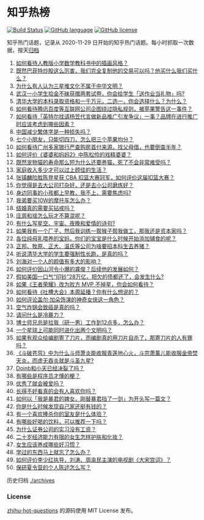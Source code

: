 # 知乎热榜
[![Build Status](https://github.com/ToWeLong/zhihu-hot-questions/workflows/CI/badge.svg)](https://github.com/ToWeLong/zhihu-hot-questions/actions)
[![GitHub language](https://img.shields.io/badge/language-golang-orange.svg)](https://golang.org/)
[![GitHub license](https://img.shields.io/github/license/ToWeLong/zhihu-hot-questions)](https://github.com/ToWeLong/zhihu-hot-questions/blob/main/LICENSE)

知乎热门话题，记录从 2020-11-29 日开始的知乎热门话题。每小时抓取一次数据，按天[归档](./archives)

<!-- BEGIN -->

1. [如何看待人教版小学数学教科书中的插画风格？](https://www.zhihu.com/question/68485147)
1. [既然巴菲特炒股这么厉害，我们完全复制他的交易可以吗？他买什么我们买什么？](https://www.zhihu.com/question/367735252)
1. [为什么有人认为三星堆文化不属于中华文明？](https://www.zhihu.com/question/427577911)
1. [武汉一小学生拾金不昧获赠两套试卷，你会给学生「送作业当礼物」吗?](https://www.zhihu.com/question/450290154)
1. [清华大学的本科录取资格和一千万元，二选一，你会选择什么？为什么？](https://www.zhihu.com/question/264400815)
1. [如何看待腾讯百度等互联网公司企图绕过隐私规则，被苹果警告这一事件？](https://www.zhihu.com/question/450309264)
1. [如何看待「英特尔找请杨笠代言做新品推广引发争议」一事？品牌在进行推广时应该考虑到哪些因素？](https://www.zhihu.com/question/449975480)
1. [中国减少繁体字是一种损失吗？](https://www.zhihu.com/question/304734089)
1. [七个小朋友，只能切四刀，怎么把三个苹果均分？](https://www.zhihu.com/question/297440538)
1. [如何看待广州多家银行严查购房首付来源，找父母借，也要倒查半年？](https://www.zhihu.com/question/450340320)
1. [如何评价《婆婆和妈妈2》中陈松伶的戏精婆婆？](https://www.zhihu.com/question/447442139)
1. [既然宠物猫的寿命那么短为什么还要养猫，死了不会非常难受吗？](https://www.zhihu.com/question/449054593)
1. [家庭收入多少才可以过上顾佳的生活？](https://www.zhihu.com/question/408182827)
1. [张镇麟险胜陈登星获 CBA 扣篮大赛冠军，如何评价这届扣篮大赛？](https://www.zhihu.com/question/450404670)
1. [你觉得是去大公司打杂好，还是去小公司磨炼好？](https://www.zhihu.com/question/448879571)
1. [身边同事的小孩都上早教，我不上，需要焦虑吗?](https://www.zhihu.com/question/448889875)
1. [我弟要买10W的摩托车怎么办？](https://www.zhihu.com/question/415304109)
1. [结婚真的需要买钻戒吗？](https://www.zhihu.com/question/290693830)
1. [庄周和瑶怎么玩才不算混呢？](https://www.zhihu.com/question/449576665)
1. [有什么写星空、宇宙、夜晚和爱情的诗句?](https://www.zhihu.com/question/46802818)
1. [如果我有一个厂子，然后我训练一帮猴子帮我做工，那我还是资本家吗？](https://www.zhihu.com/question/446098340)
1. [各位纯母乳喂养的宝妈，你们的宝宝是什么时候开始添加辅食的呢？](https://www.zhihu.com/question/387122840)
1. [正邦、牧原、正大、温氏等公司为啥要招本科生去养猪？](https://www.zhihu.com/question/376226459)
1. [听说清华大学的学生要强制性长跑，是真的吗？](https://www.zhihu.com/question/391206598)
1. [刘海对一个人的颜值有多大的影响？](https://www.zhihu.com/question/267077678)
1. [如何评价因山河令小爆的龚俊？后续他的发展如何？](https://www.zhihu.com/question/449023775)
1. [假如美国一口气“印钞”28万亿，把欠的债都还了，会发生什么?](https://www.zhihu.com/question/449822455)
1. [如果《王者荣耀》改为败方 MVP 不掉星，你会如何看待？](https://www.zhihu.com/question/392122091)
1. [如何看待《吐槽大会》本周延播？你有什么想说的？](https://www.zhihu.com/question/449868647)
1. [如何评论盖尔·加朵饰演的神奇女侠这一角色？](https://www.zhihu.com/question/60528145)
1. [空气炸锅会致癌是真的吗？](https://www.zhihu.com/question/363200198)
1. [请问什么是冷暴力？](https://www.zhihu.com/question/446329271)
1. [博士师兄总是拉我（研一男）工作到12点多，怎么办？](https://www.zhihu.com/question/449560211)
1. [一个星球上可能同时进化出两个文明吗？](https://www.zhihu.com/question/429559006)
1. [如果有观众给编剧寄了刀片，而编剧真的用刀片自杀了，那寄刀片的人有罪吗？](https://www.zhihu.com/question/449423501)
1. [《斗破苍穹》中为什么斗师萧炎能收服青莲地心火，斗宗萧薰儿能收服金帝焚天炎，而虚无吞炎就是斗圣九星?](https://www.zhihu.com/question/381287440)
1. [Doinb和小天已经决裂了吗？](https://www.zhihu.com/question/450368597)
1. [有哪些是程序员才懂的梗？](https://www.zhihu.com/question/450130397)
1. [优秀了就会被爱吗？](https://www.zhihu.com/question/359757145)
1. [长得不好看真的会有人喜欢你吗？](https://www.zhihu.com/question/449098700)
1. [如何以「我是暴君的婢女，刚替暴君挡了一剑」为开头写一篇文？](https://www.zhihu.com/question/443223947)
1. [你是什么时候发现自己家还挺有钱的？](https://www.zhihu.com/question/360716785)
1. [有一个喜欢捧杀你的室友是什么体验？](https://www.zhihu.com/question/449591338)
1. [有哪些好喝的饮料，可以推荐一下吗？](https://www.zhihu.com/question/278942720)
1. [为什么证券公司的实习没有工资？](https://www.zhihu.com/question/28897995)
1. [二十岁经济能力有限的女生怎样护肤和化妆？](https://www.zhihu.com/question/27214615)
1. [女生应该养成哪些好习惯？](https://www.zhihu.com/question/439939720)
1. [学过的东西马上就忘了怎么办？](https://www.zhihu.com/question/27252044)
1. [如何评价李少红执导，刘涛、周渝民主演的电视剧《大宋宫词》？](https://www.zhihu.com/question/269988403)
1. [保研夏令营的个人陈述怎么写？](https://www.zhihu.com/question/30606095)

<!-- END -->

历史归档 [./archives](./archives)


### License
[zhihu-hot-questions](https://github.com/towelong/zhihu-hot-questions) 的源码使用 MIT License 发布。